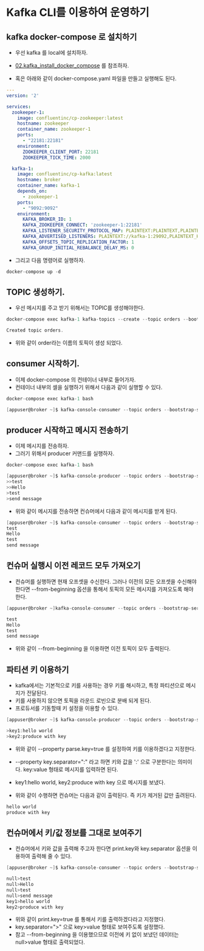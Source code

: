 # Kafka CLI를 이용하여 운영하기 

## kafka docker-compose 로 설치하기 

- 우선 kafka 를 local에 설치하자. 
- [02.kafka_install_docker_compose](02.kafka_install_docker_compose.md) 를 참조하자. 

- 혹은 아래와 같이 docker-compose.yaml 파일을 만들고 실행해도 된다.

```yaml
---
version: '2'

services:
  zookeeper-1:
    image: confluentinc/cp-zookeeper:latest
    hostname: zookeeper
    container_name: zookeeper-1
    ports:
      - "22181:22181"
    environment:
      ZOOKEEPER_CLIENT_PORT: 22181
      ZOOKEEPER_TICK_TIME: 2000

  kafka-1:
    image: confluentinc/cp-kafka:latest
    hostname: broker
    container_name: kafka-1
    depends_on:
      - zookeeper-1
    ports:
      - "9092:9092"
    environment:
      KAFKA_BROKER_ID: 1
      KAFKA_ZOOKEEPER_CONNECT: 'zookeeper-1:22181'
      KAFKA_LISTENER_SECURITY_PROTOCOL_MAP: PLAINTEXT:PLAINTEXT,PLAINTEXT_HOST:PLAINTEXT
      KAFKA_ADVERTISED_LISTENERS: PLAINTEXT://kafka-1:29092,PLAINTEXT_HOST://localhost:9092
      KAFKA_OFFSETS_TOPIC_REPLICATION_FACTOR: 1
      KAFKA_GROUP_INITIAL_REBALANCE_DELAY_MS: 0


```

- 그리고 다음 명령어로 실행하자. 

```go
docker-compose up -d
```

## TOPIC 생성하기. 

- 우선 메시지를 주고 받기 위해서는 TOPIC를 생성해야한다. 

```go
docker-compose exec kafka-1 kafka-topics --create --topic orders --bootstrap-server kafka-1:29092

Created topic orders.
```

- 위와 같이 order라는 이름의 토픽이 생성 되었다. 

## consumer 시작하기. 

- 이제 docker-compose 의 컨테이너 내부로 들어가자. 
- 컨테이너 내부의 셀을 실행하기 위해서 다음과 같이 실행할 수 있다. 

```go
docker-compose exec kafka-1 bash

[appuser@broker ~]$ kafka-console-consumer --topic orders --bootstrap-server kafka-1:29092
```

## producer 시작하고 메시지 전송하기 

- 이제 메시지를 전송하자. 
- 그러기 위해서 producer 커맨드를 실행하자. 

```go
docker-compose exec kafka-1 bash

[appuser@broker ~]$ kafka-console-producer --topic orders --bootstrap-server kafka-1:29092
>>test
>>Hello
>test
>send message
```

- 위와 같이 메시지를 전송하면 컨슈머에서 다음과 같이 메시지를 받게 된다. 

```go
[appuser@broker ~]$ kafka-console-consumer --topic orders --bootstrap-server kafka-1:29092
test
Hello
test
send message
```

## 컨슈머 실행시 이전 레코드 모두 가져오기 

- 컨슈머를 실행하면 현재 오프셋을 수신한다. 그러나 이전의 모든 오프셋을 수신해야한다면 --from-beginning 옵션을 통해서 토픽의 모든 메시지를 가져오도록 해야한다. 

```go
[appuser@broker ~]kafka-console-consumer --topic orders --bootstrap-server kafka-1:29092 --from-beginning

test
Hello
test
send message
```

- 위와 같이 --from-beginning 을 이용하면 이전 토픽이 모두 출력된다. 

## 파티션 키 이용하기 

- kafka에서는 기본적으로 키를 사용하는 경우 키를 해시하고, 특정 파티션으로 메시지가 전달된다. 
- 키를 사용하지 않으면 토픽을 라운드 로빈으로 분배 되게 된다. 
- 프로듀서를 기동할때 키 설정을 이용할 수 있다. 

```go
[appuser@broker ~]$ kafka-console-producer --topic orders --bootstrap-server kafka-1:29092 --property parse.key=true --property key.separator=":"

>key1:hello world
>key2:produce with key
```

- 위와 같이 --property parse.key=true 를 설정하여 키를 이용하겠다고 지정한다. 
- --property key.separator=":" 라고 하면 키와 값을 ':' 으로 구분한다는 의미이다. key:value 형태로 메시지를 입력하면 된다. 
- key1:hello world, key2:produce with key 으로 메시지를 보냈다. 

- 위와 같이 수행하면 컨슈머는 다음과 같이 출력된다. 즉 키가 제거된 값만 출려된다. 

```go
hello world
produce with key
```

## 컨슈머에서 키/값 정보를 그대로 보여주기 

- 컨슈머에서 키와 값을 출력해 주고자 한다면 print.key와 key.separator 옵션을 이용하여 출력해  줄 수 있다. 

```go
[appuser@broker ~]$ kafka-console-consumer --topic orders --bootstrap-server kafka-1:29092 --from-beginning --property print.key=true --property key.separator=">"

null>test
null>Hello
null>test
null>send message
key1>hello world
key2>produce with key
```

- 위와 같이 print.key=true 를 통해서 키를 출력하겠다라고 지정했다. 
- key.separator=">" 으로 key>value 형태로 보여주도록 설정했다. 
- 참고 --from-beginning 을 이용했으므로 이전에 키 없이 보냈던 데이터는 null>value 형태로 출력되었다. 


